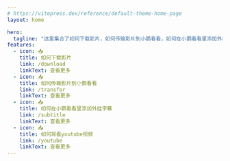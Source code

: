 ```yaml
---
# https://vitepress.dev/reference/default-theme-home-page
layout: home

hero:
  tagline: "这里集合了如何下载影片，如何传输影片到小鹦看看，如何在小鹦看看里添加外挂字幕，如何观看youtube视频等一些用户常见问题"
features:
  - icon: 📥
    title: 如何下载影片
    link: /download
    linkText: 查看更多
  - icon: 📥
    title: 如何传输影片到小鹦看看
    link: /transfer
    linkText: 查看更多
  - icon: 📥
    title: 如何在小鹦看看里添加外挂字幕
    link: /subtitle
    linkText: 查看更多
  - icon: 📥
    title: 如何观看youtube视频
    link: /youtube
    linkText: 查看更多
---
```


